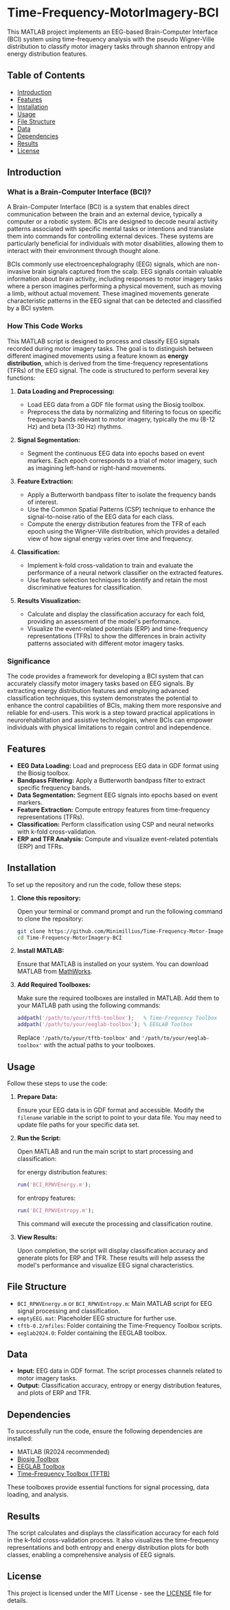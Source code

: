 # Time-Frequency-MotorImagery-BCI

This MATLAB project implements an EEG-based Brain-Computer Interface (BCI) system using time-frequency analysis with the pseudo Wigner-Ville distribution to classify motor imagery tasks through shannon entropy and energy distribution features.

## Table of Contents

- [Introduction](#introduction)
- [Features](#features)
- [Installation](#installation)
- [Usage](#usage)
- [File Structure](#file-structure)
- [Data](#data)
- [Dependencies](#dependencies)
- [Results](#results)
- [License](#license)

## Introduction

### What is a Brain-Computer Interface (BCI)?

A Brain-Computer Interface (BCI) is a system that enables direct communication between the brain and an external device, typically a computer or a robotic system. BCIs are designed to decode neural activity patterns associated with specific mental tasks or intentions and translate them into commands for controlling external devices. These systems are particularly beneficial for individuals with motor disabilities, allowing them to interact with their environment through thought alone.

BCIs commonly use electroencephalography (EEG) signals, which are non-invasive brain signals captured from the scalp. EEG signals contain valuable information about brain activity, including responses to motor imagery tasks where a person imagines performing a physical movement, such as moving a limb, without actual movement. These imagined movements generate characteristic patterns in the EEG signal that can be detected and classified by a BCI system.

### How This Code Works

This MATLAB script is designed to process and classify EEG signals recorded during motor imagery tasks. The goal is to distinguish between different imagined movements using a feature known as **energy distribution**, which is derived from the time-frequency representations (TFRs) of the EEG signal. The code is structured to perform several key functions:

1. **Data Loading and Preprocessing:**
   - Load EEG data from a GDF file format using the Biosig toolbox.
   - Preprocess the data by normalizing and filtering to focus on specific frequency bands relevant to motor imagery, typically the mu (8-12 Hz) and beta (13-30 Hz) rhythms.

2. **Signal Segmentation:**
   - Segment the continuous EEG data into epochs based on event markers. Each epoch corresponds to a trial of motor imagery, such as imagining left-hand or right-hand movements.

3. **Feature Extraction:**
   - Apply a Butterworth bandpass filter to isolate the frequency bands of interest.
   - Use the Common Spatial Patterns (CSP) technique to enhance the signal-to-noise ratio of the EEG data for each class.
   - Compute the energy distribution features from the TFR of each epoch using the Wigner-Ville distribution, which provides a detailed view of how signal energy varies over time and frequency.

4. **Classification:**
   - Implement k-fold cross-validation to train and evaluate the performance of a neural network classifier on the extracted features.
   - Use feature selection techniques to identify and retain the most discriminative features for classification.

5. **Results Visualization:**
   - Calculate and display the classification accuracy for each fold, providing an assessment of the model's performance.
   - Visualize the event-related potentials (ERP) and time-frequency representations (TFRs) to show the differences in brain activity patterns associated with different motor imagery tasks.

### Significance

The code provides a framework for developing a BCI system that can accurately classify motor imagery tasks based on EEG signals. By extracting energy distribution features and employing advanced classification techniques, this system demonstrates the potential to enhance the control capabilities of BCIs, making them more responsive and reliable for end-users. This work is a step toward practical applications in neurorehabilitation and assistive technologies, where BCIs can empower individuals with physical limitations to regain control and independence.

## Features

- **EEG Data Loading:** Load and preprocess EEG data in GDF format using the Biosig toolbox.
- **Bandpass Filtering:** Apply a Butterworth bandpass filter to extract specific frequency bands.
- **Data Segmentation:** Segment EEG signals into epochs based on event markers.
- **Feature Extraction:** Compute entropy features from time-frequency representations (TFRs).
- **Classification:** Perform classification using CSP and neural networks with k-fold cross-validation.
- **ERP and TFR Analysis:** Compute and visualize event-related potentials (ERP) and TFRs.

## Installation

To set up the repository and run the code, follow these steps:

1. **Clone this repository:**

   Open your terminal or command prompt and run the following command to clone the repository:

   ```bash
   git clone https://github.com/Minimillius/Time-Frequency-Motor-Imagery-BCI.git
   cd Time-Frequency-MotorImagery-BCI
   ```

2. **Install MATLAB:**

   Ensure that MATLAB is installed on your system. You can download MATLAB from [MathWorks](https://www.mathworks.com/products/matlab.html).

3. **Add Required Toolboxes:**

   Make sure the required toolboxes are installed in MATLAB. Add them to your MATLAB path using the following commands:

   ```matlab
   addpath('/path/to/your/tftb-toolbox');   % Time-Frequency Toolbox
   addpath('/path/to/your/eeglab-toolbox'); % EEGLAB Toolbox
   ```

   Replace `'/path/to/your/tftb-toolbox'` and `'/path/to/your/eeglab-toolbox'` with the actual paths to your toolboxes.

## Usage

Follow these steps to use the code:

1. **Prepare Data:**

   Ensure your EEG data is in GDF format and accessible. Modify the `filename` variable in the script to point to your data file. You may need to update file paths for your specific data set.

2. **Run the Script:**

   Open MATLAB and run the main script to start processing and classification:

   for energy distribution features:
   ```matlab
   run('BCI_RPWVEnergy.m');
   ```
   
   for entropy features:
   ```matlab
   run('BCI_RPWVEntropy.m');
   ```
   This command will execute the processing and classification routine.

3. **View Results:**

   Upon completion, the script will display classification accuracy and generate plots for ERP and TFR. These results will help assess the model's performance and visualize EEG signal characteristics.

## File Structure

- `BCI_RPWVEnergy.m` or `BCI_RPWVEntropy.m`: Main MATLAB script for EEG signal processing and classification.
- `emptyEEG.mat`: Placeholder EEG structure for further use.
- `tftb-0.2/mfiles`: Folder containing the Time-Frequency Toolbox scripts.
- `eeglab2024.0`: Folder containing the EEGLAB toolbox.

## Data

- **Input:** EEG data in GDF format. The script processes channels related to motor imagery tasks.
- **Output:** Classification accuracy, entropy or energy distribution features, and plots of ERP and TFR.

## Dependencies

To successfully run the code, ensure the following dependencies are installed:

- MATLAB (R2024 recommended)
- [Biosig Toolbox](https://sourceforge.net/projects/biosig/)
- [EEGLAB Toolbox](https://sccn.ucsd.edu/eeglab/)
- [Time-Frequency Toolbox (TFTB)](https://tftb.nongnu.org/)

These toolboxes provide essential functions for signal processing, data loading, and analysis.

## Results

The script calculates and displays the classification accuracy for each fold in the k-fold cross-validation process. It also visualizes the time-frequency representations and both entropy and energy distribution plots for both classes, enabling a comprehensive analysis of EEG signals.

## License

This project is licensed under the MIT License - see the [LICENSE](LICENSE) file for details.
